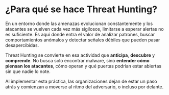 # ¿Para qué se hace Threat Hunting?

En un entorno donde las amenazas evolucionan constantemente y los atacantes se vuelven cada vez más sigilosos, limitarse a esperar alertas no es suficiente. Es aquí donde entra el valor de analizar patrones, buscar comportamientos anómalos y detectar señales débiles que pueden pasar desapercibidas.

Threat Hunting se convierte en esa actividad que **anticipa**, **descubre** y **comprende**. No busca solo encontrar malware, sino **entender cómo piensan los atacantes**, cómo operan y qué puertas podrían estar abiertas sin que nadie lo note.

Al implementar esta práctica, las organizaciones dejan de estar un paso atrás y comienzan a moverse al ritmo del adversario, o incluso por delante.
